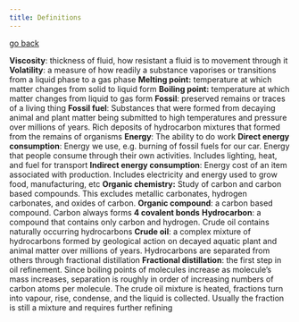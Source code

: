 ```yaml
---
title: Definitions
---
```


[go back](archive/10Subjects/10Chemistry.md)

**Viscosity**: thickness of fluid, how resistant a fluid is to movement through it
**Volatility**: a measure of how readily a substance vaporises or transitions from a liquid phase to a gas phase
**Melting point:** temperature at which matter changes from solid to liquid form
**Boiling point:** temperature at which matter changes from liquid to gas form
**Fossil**: preserved remains or traces of a living thing
**Fossil fuel**: Substances that were formed from decaying animal and plant matter being submitted to high temperatures and pressure over millions of years. Rich deposits of hydrocarbon mixtures that formed from the remains of organisms
**Energy**: The ability to do work
**Direct energy consumption**: Energy we use, e.g. burning of fossil fuels for our car. Energy that people consume through their own activities. Includes lighting, heat, and fuel for transport
**Indirect energy consumption**: Energy cost of an item associated with production. Includes electricity and energy used to grow food, manufacturing, etc
**Organic chemistry:** Study of carbon and carbon based compounds. This excludes metallic carbonates, hydrogen carbonates, and oxides of carbon.
**Organic compound**: a carbon based compound. Carbon always forms **4 covalent bonds**
**Hydrocarbon**: a compound that contains only carbon and hydrogen. Crude oil contains naturally occurring hydrocarbons
**Crude oil**: a complex mixture of hydrocarbons formed by geological action on decayed aquatic plant and animal matter over millions of years. Hydrocarbons are separated from others through fractional distillation
**Fractional distillation**: the first step in oil refinement. Since boiling points of molecules increase as molecule’s mass increases, separation is roughly in order of increasing numbers of carbon atoms per molecule. The crude oil mixture is heated, fractions turn into vapour, rise, condense, and the liquid is collected. Usually the fraction is still a mixture and requires further refining